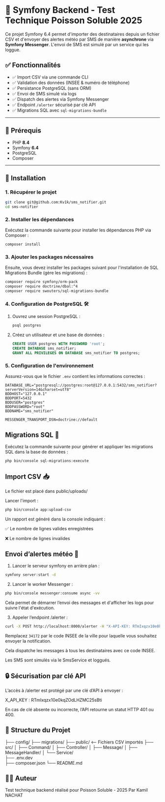 
# 📡 Symfony Backend - Test Technique Poisson Soluble 2025

Ce projet Symfony 6.4 permet d'importer des destinataires depuis un fichier CSV et d'envoyer des alertes météo par SMS de manière **asynchrone** via **Symfony Messenger**. L'envoi de SMS est simulé par un service qui les loggue.

## ✅ Fonctionnalités

- ✅ Import CSV via une commande CLI
- ✅ Validation des données (INSEE & numéro de téléphone)
- ✅ Persistance PostgreSQL (sans ORM)
- ✅ Envoi de SMS simulé via logs
- ✅ Dispatch des alertes via Symfony Messenger
- ✅ Endpoint `/alerter` sécurisé par clé API
- ✅ Migrations SQL avec `sql-migrations-bundle`

---

## 🧰 Prérequis

- PHP **8.4**
- Symfony **6.4**
- PostgreSQL
- Composer

---

## 🚀 Installation

### 1. Récupérer le projet

```bash
git clone git@github.com:Kv1k/sms_notifier.git
cd sms-notifier
```

### 2. Installer les dépendances

Exécutez la commande suivante pour installer les dépendances PHP via Composer :

```bash
composer install
```

### 3. Ajouter les packages nécessaires

Ensuite, vous devez installer les packages suivant pour l'installation de SQL Migrations Bundle (gère les migrations) :

```bash
composer require symfony/orm-pack
composer require doctrine/dbal:^4
composer require swouters/sql-migrations-bundle
```

### 4. Configuration de PostgreSQL 🛠

1. Ouvrez une session PostgreSQL :

   ```bash
   psql postgres
   ```

2. Créez un utilisateur et une base de données :

   ```sql
   CREATE USER postgres WITH PASSWORD 'root';
   CREATE DATABASE sms_notifier;
   GRANT ALL PRIVILEGES ON DATABASE sms_notifier TO postgres;
   ```

### 5. Configuration de l'environnement

Assurez-vous que le fichier `.env` contient les informations correctes :

```dotenv
DATABASE_URL="postgresql://postgres:root@127.0.0.1:5432/sms_notifier?serverVersion=14&charset=utf8"
BDDHOST="127.0.0.1"
BDDPORT=5432
BDDUSER="postgres"
BDDPASSWORD="root"
BDDNAME="sms_notifier"

MESSENGER_TRANSPORT_DSN=doctrine://default
```

##  Migrations SQL 🧱

Exécutez la commande suivante pour générer et appliquer les migrations SQL dans la base de données :

```bash
php bin/console sql-migrations:execute
```

## Import CSV 📥

Le fichier est placé dans public/uploads/ 

Lancer l'import :

```bash
php bin/console app:upload-csv
```

Un rapport est généré dans la console indiquant :

✅ Le nombre de lignes valides enregistrées

❌ Le nombre de lignes invalides



## Envoi d’alertes météo 🚨

1. Lancer le serveur symfony en arrière plan : 

```bash
symfony server:start -d
```

2. Lancer le worker Messenger :

```bash
php bin/console messenger:consume async -vv
```

Cela permet de démarrer l’envoi des messages et d'afficher les logs pour suivre l'état d'exécution.

3. Appeler l’endpoint /alerter :

```bash
curl -X POST http://localhost:8000/alerter -H "X-API-KEY: RTmIxqzx10e0kqZOdLHZMC25sBti" -d "insee=34172"
```

Remplacez `34172` par le code INSEE de la ville pour laquelle vous souhaitez envoyer la notification.

Cela dispatche les messages à tous les destinataires avec ce code INSEE.

Les SMS sont simulés via le SmsService et loggués.

## 🔒 Sécurisation par clé API

L’accès à /alerter est protégé par une clé d’API à envoyer :

X_API_KEY : RTmIxqzx10e0kqZOdLHZMC25sBti

En cas de clé absente ou incorrecte, l’API retourne un statut HTTP 401 ou 400.


## 📎 Structure du Projet

├── config/
├── migrations/
├── public/   <-- Fichiers CSV importés
├── src/
│   ├── Command/
│   ├── Controller/
│   ├── Message/
│   ├── MessageHandler/
│   └── Service/         
├── .env.dev              
├── composer.json
└── README.md


## 👨‍💻 Auteur
Test technique backend réalisé pour Poisson Soluble - 2025
Par Kamil NACHAT
